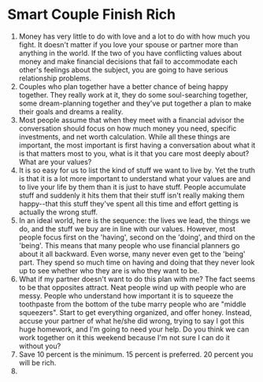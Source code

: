 # Smart Couple Finish Rich

1. Money has very little to do with love and a lot to do with how much you fight. It doesn't matter if you love your spouse or partner more than anything in the world. If the two of you have conflicting values about money and make financial decisions that fail to accommodate each other's feelings about the subject, you are going to have serious relationship problems.
2. Couples who plan together have a better chance of being happy together. They really work at it, they do some soul-searching together, some dream-planning together and they've put together a plan to make their goals and dreams a reality.
3. Most people assume that when they meet with a financial advisor the conversation should focus on how much money you need, specific investments, and net worth calculation. While all these things are important, the most important is first having a conversation about what it is that matters most to you, what is it that you care most deeply about? What are your values? 
4. It is so easy for us to list the kind of stuff we want to live by. Yet the truth is that it is a lot more important to understand what your values are and to live your life by them than it is just to have stuff. People accumulate stuff and suddenly it hits them that their stuff isn't really making them happy--that this stuff they've spent all this time and effort getting is actually the wrong stuff.
5. In an ideal world, here is the sequence: the lives we lead, the things we do, and the stuff we buy are in line with our values. However, most people focus first on the 'having', second on the 'doing', and third on the 'being'. This means that many people who use financial planners go about it all backward. Even worse, many never even get to the 'being' part. They spend so much time on having and doing that they never look up to see whether who they are is who they want to be.
6. What if my partner doesn't want to do this plan with me? The fact seems to be that opposites attract. Neat people wind up with people who are messy. People who understand how important it is to squeeze the toothpaste from the bottom of the tube marry people who are "middle squeezers". Start to get everything organized, and offer honey. Instead, accuse your partner of what he/she did wrong, trying to say I got this huge homework, and I'm going to need your help. Do you think we can work together on it this weekend because I'm not sure I can do it without you?
7. Save 10 percent is the minimum. 15 percent is preferred. 20 percent you will be rich.
8. 
